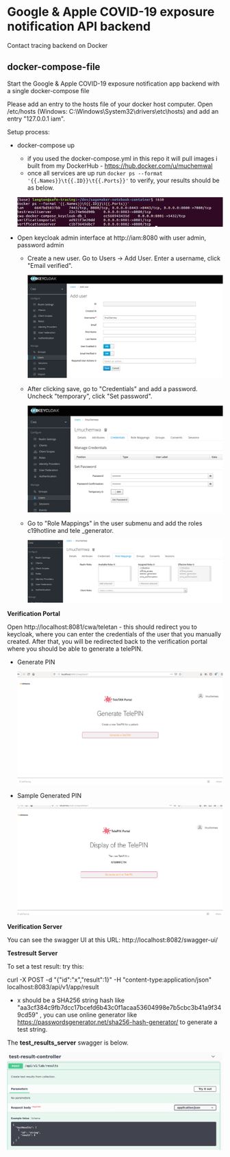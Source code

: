 # Google & Apple COVID-19 exposure notification API backend
Contact tracing backend on Docker

## docker-compose-file
Start the Google & Apple COVID-19 exposure notification app backend with a single docker-compose file

Please add an entry to the hosts file of your docker host computer. Open /etc/hosts (Windows: C:\Windows\System32\drivers\etc\hosts) and add an entry "127.0.0.1 iam".

Setup process:
* docker-compose up 
  * if you used the docker-compose.yml in this repo it will pull images i built from my DockerHub - https://hub.docker.com/u/muchemwal
  * once all services are up run `docker ps --format '{{.Names}}\t{{.ID}}\t{{.Ports}}'` to verify, your results should be as below.
   
   ![ps image](/images/docker_ps.png)
  
* Open keycloak admin interface at http://iam:8080 with user admin, password admin
  * Create a new user. Go to Users -> Add User. Enter a username, click "Email verified".
  
    ![ps image](/images/add_user.png)
    
  * After clicking save, go to "Credentials" and add a password. Uncheck "temporary",  click "Set password".
  
    ![ps image](/images/credentials.png)
  
  * Go to "Role Mappings" in the user submenu and add the roles c19hotline and tele
  _generator.

    ![ps image](/images/roles.png)

__Verification Portal__

Open http://localhost:8081/cwa/teletan - this should redirect you to keycloak, where you can enter the credentials of the user that you manually created.
After that, you will be redirected back to the verification portal where you should be able to generate a telePIN.

* Generate PIN

  ![ps image](/images/generate_pin.png)
  
* Sample Generated PIN

  ![ps image](/images/pin.png)

__Verification Server__

You can see the swagger UI at this URL: http://localhost:8082/swagger-ui/

__Testresult Server__

To set a test result: try this:

curl -X POST -d "{\"id\":\"x\",\"result\":1}" -H "content-type:application/json" localhost:8083/api/v1/app/result
 * x should be a SHA256 string hash like "aa3cf384c9fb7dcc17bcefd6b43c0f1acaa53604998e7b5cbc3b41a9f349cd59" , 
 you can use online generator like https://passwordsgenerator.net/sha256-hash-generator/ to generate a test string.
 

The **test_results_server** swagger is below.

  ![ps image](/images/test_result_swagger.png)
